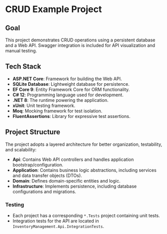 # CRUD Example Project

## Goal
This project demonstrates CRUD operations using a persistent database and a Web API. Swagger integration is included for API visualization and manual testing.

## Tech Stack
- **ASP.NET Core**: Framework for building the Web API.
- **SQLite Database**: Lightweight database for persistence.
- **EF Core 9**: Entity Framework Core for ORM functionality.
- **C# 12**: Programming language used for development.
- **.NET 8**: The runtime powering the application.
- **xUnit**: Unit testing framework.
- **Moq**: Mocking framework for test isolation.
- **FluentAssertions**: Library for expressive test assertions.

## Project Structure
The project adopts a layered architecture for better organization, testability, and scalability:

- **Api**: Contains Web API controllers and handles application bootstrap/configuration.
- **Application**: Contains business logic abstractions, including services and data transfer objects (DTOs).
- **Domain**: Defines domain-specific entities and logic.
- **Infrastructure**: Implements persistence, including database configurations and migrations.

### Testing
- Each project has a corresponding `*.Tests` project containing unit tests.
- Integration tests for the API are located in `InventoryManagement.Api.IntegrationTests`.